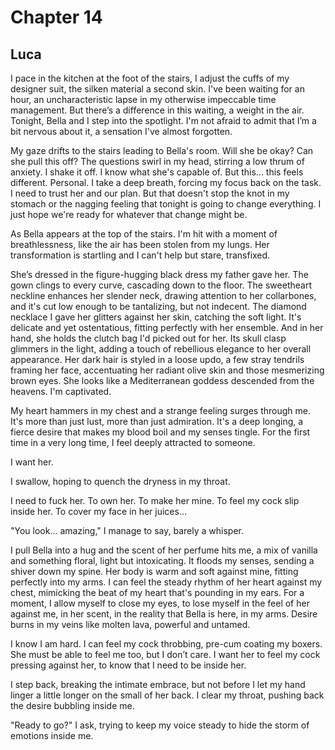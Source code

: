 # Chapter 14
## Luca
 
I pace in the kitchen at the foot of the stairs, I adjust the cuffs of my designer suit, the silken material a second skin. I've been waiting for an hour, an uncharacteristic lapse in my otherwise impeccable time management. But there’s a difference in this waiting, a weight in the air. Tonight, Bella and I step into the spotlight. I'm not afraid to admit that I’m a bit nervous about it, a sensation I've almost forgotten.
 
My gaze drifts to the stairs leading to Bella's room. Will she be okay? Can she pull this off? The questions swirl in my head, stirring a low thrum of anxiety. I shake it off. I know what she's capable of. But this... this feels different. Personal. I take a deep breath, forcing my focus back on the task. I need to trust her and our plan. But that doesn't stop the knot in my stomach or the nagging feeling that tonight is going to change everything. I just hope we're ready for whatever that change might be.
 
As Bella appears at the top of the stairs. I'm hit with a moment of breathlessness, like the air has been stolen from my lungs. Her transformation is startling and I can't help but stare, transfixed.
 
She’s dressed in the figure-hugging black dress my father gave her. The gown clings to every curve, cascading down to the floor. The sweetheart neckline enhances her slender neck, drawing attention to her collarbones, and it's cut low enough to be tantalizing, but not indecent. The diamond necklace I gave her glitters against her skin, catching the soft light. It's delicate and yet ostentatious, fitting perfectly with her ensemble. And in her hand, she holds the clutch bag I'd picked out for her. Its skull clasp glimmers in the light, adding a touch of rebellious elegance to her overall appearance. Her dark hair is styled in a loose updo, a few stray tendrils framing her face, accentuating her radiant olive skin and those mesmerizing brown eyes. She looks like a Mediterranean goddess descended from the heavens. I'm captivated.
 
My heart hammers in my chest and a strange feeling surges through me. It's more than just lust, more than just admiration. It's a deep longing, a fierce desire that makes my blood boil and my senses tingle. For the first time in a very long time, I feel deeply attracted to someone. 
 
I want her. 

I swallow, hoping to quench the dryness in my throat. 

I need to fuck her. To own her. To make her mine. To feel my cock slip inside her. To cover my face in her juices…
 
"You look... amazing," I manage to say, barely a whisper.
 
I pull Bella into a hug and the scent of her perfume hits me, a mix of vanilla and something floral, light but intoxicating. It floods my senses, sending a shiver down my spine. Her body is warm and soft against mine, fitting perfectly into my arms. I can feel the steady rhythm of her heart against my chest, mimicking the beat of my heart that's pounding in my ears. For a moment, I allow myself to close my eyes, to lose myself in the feel of her against me, in her scent, in the reality that Bella is here, in my arms. Desire burns in my veins like molten lava, powerful and untamed.
 
I know I am hard. I can feel my cock throbbing, pre-cum coating my boxers. She must be able to feel me too, but I don’t care. I want her to feel my cock pressing against her, to know that I need to be inside her.
 
I step back, breaking the intimate embrace, but not before I let my hand linger a little longer on the small of her back. I clear my throat, pushing back the desire bubbling inside me.
 
"Ready to go?" I ask, trying to keep my voice steady to hide the storm of emotions inside me.